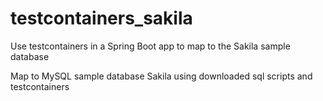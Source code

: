 # testcontainers_sakila
Use testcontainers in a Spring Boot app to map to the Sakila sample database

Map to MySQL sample database Sakila using downloaded sql scripts and testcontainers
